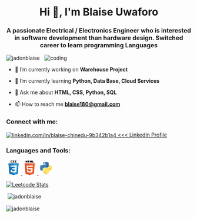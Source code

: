 <h1 align="center">Hi 👋, I'm Blaise Uwaforo</h1>
<h3 align="center">A passionate Electrical / Electronics Engineer who is interested in software development than hardware design. Switched career to learn programming Languages</h3>
<img align="right" alt="coding" width="400" src="https://encrypted-tbn0.gstatic.com/images?q=tbn:ANd9GcTJsKZVppBhshJBN6_RHp9luylwz4eQO4I8Tg&usqp=CAU">

<p align="left"> <img src="https://komarev.com/ghpvc/?username=jadonblaise&label=Profile%20views&color=0e75b6&style=flat" alt="jadonblaise" /> </p>

- 🔭 I’m currently working on **Warehouse Project**

- 🌱 I’m currently learning **Python, Data Base, Cloud Services**

- 💬 Ask me about **HTML, CSS, Python, SQL**

- 📫 How to reach me **blaise180@gmail.com**

<h3 align="left">Connect with me:</h3>
<p align="left">
<a href="https://linkedin.com/in/blaise-chinedu-9b342b1a4" target="blank"><img align="center" src="https://raw.githubusercontent.com/rahuldkjain/github-profile-readme-generator/master/src/images/icons/Social/linked-in-alt.svg" alt="linkedin.com/in/blaise-chinedu-9b342b1a4" height="30" width="40" /> <<< LinkedIn Profile</a>
</p>

<h3 align="left">Languages and Tools:</h3>
<p align="left"> <a href="https://www.w3schools.com/css/" target="_blank" rel="noreferrer"> <img src="https://raw.githubusercontent.com/devicons/devicon/master/icons/css3/css3-original-wordmark.svg" alt="css3" width="40" height="40"/> </a> <a href="https://www.w3.org/html/" target="_blank" rel="noreferrer"> <img src="https://raw.githubusercontent.com/devicons/devicon/master/icons/html5/html5-original-wordmark.svg" alt="html5" width="40" height="40"/> </a> <a href="https://www.python.org" target="_blank" rel="noreferrer"> <img src="https://raw.githubusercontent.com/devicons/devicon/master/icons/python/python-original.svg" alt="python" width="40" height="40"/> </a> </p>

[![Leetcode Stats](https://leetcard.jacoblin.cool/blaise180)](https://leetcode.com/blaise180)


<p>&nbsp;<img align="center" src="https://github-readme-stats.vercel.app/api?username=jadonblaise&show_icons=true&locale=en" alt="jadonblaise" /></p>

<p><img align="center" src="https://github-readme-streak-stats.herokuapp.com/?user=jadonblaise&" alt="jadonblaise" /></p>
